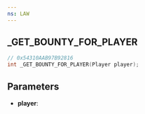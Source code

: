 ```yaml
---
ns: LAW
---
```

## _GET_BOUNTY_FOR_PLAYER

```c
// 0x54310AAB97B92816
int _GET_BOUNTY_FOR_PLAYER(Player player);
```

## Parameters
* **player**:

